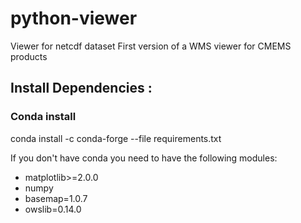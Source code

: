 # python-viewer
Viewer for netcdf dataset
First version of a WMS viewer for CMEMS products 

Install Dependencies :
----------------------
### Conda install ###
conda install -c conda-forge --file requirements.txt 

If you don't have conda you need to have the following modules: 
* matplotlib>=2.0.0
* numpy
* basemap=1.0.7
* owslib=0.14.0       

